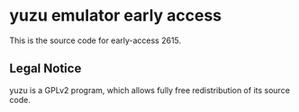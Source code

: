 yuzu emulator early access
=============

This is the source code for early-access 2615.

## Legal Notice

yuzu is a GPLv2 program, which allows fully free redistribution of its source code.